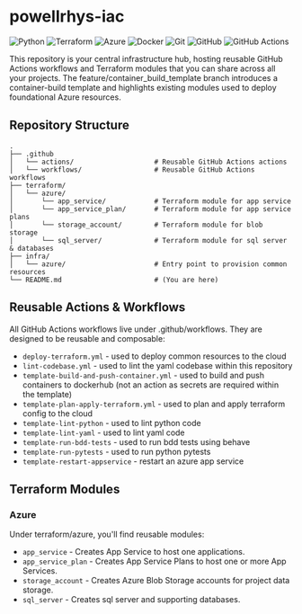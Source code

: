 # powellrhys-iac

![Python](https://img.shields.io/badge/python-3670A0?style=for-the-badge&logo=python&logoColor=ffdd54)
![Terraform](https://img.shields.io/badge/terraform-%235835CC.svg?style=for-the-badge&logo=terraform&logoColor=white)
![Azure](https://img.shields.io/badge/azure-%230072C6.svg?style=for-the-badge&logo=microsoftazure&logoColor=white)
![Docker](https://img.shields.io/badge/docker-%230db7ed.svg?style=for-the-badge&logo=docker&logoColor=white)
![Git](https://img.shields.io/badge/git-%23F05033.svg?style=for-the-badge&logo=git&logoColor=white)
![GitHub](https://img.shields.io/badge/github-%23121011.svg?style=for-the-badge&logo=github&logoColor=white)
![GitHub Actions](https://img.shields.io/badge/github%20actions-%232671E5.svg?style=for-the-badge&logo=githubactions&logoColor=white)

This repository is your central infrastructure hub, hosting reusable GitHub Actions workflows and Terraform modules that you can share across all your projects. The feature/container_build_template branch introduces a container-build template and highlights existing modules used to deploy foundational Azure resources.

## Repository Structure

```
.
├── .github
│   └── actions/                    # Reusable GitHub Actions actions
│   └── workflows/                  # Reusable GitHub Actions workflows
├── terraform/
│   └── azure/
│       └── app_service/            # Terraform module for app service
│       └── app_service_plan/       # Terraform module for app service plans
│       └── storage_account/        # Terraform module for blob storage
│       └── sql_server/             # Terraform module for sql server & databases
├── infra/
│   └── azure/                      # Entry point to provision common resources
└── README.md                       # (You are here)
```

## Reusable Actions & Workflows

All GitHub Actions workflows live under .github/workflows. They are designed to be reusable and composable:

- `deploy-terraform.yml` - used to deploy common resources to the cloud
- `lint-codebase.yml` - used to lint the yaml codebase within this repository 
- `template-build-and-push-container.yml` - used to build and push containers to dockerhub (not an action as secrets are required within the template)
- `template-plan-apply-terraform.yml` - used to plan and apply terraform config to the cloud
- `template-lint-python` - used to lint python code
- `template-lint-yaml` - used to lint yaml code
- `template-run-bdd-tests` - used to run bdd tests using behave
- `template-run-pytests` - used to run python pytests
- `template-restart-appservice` - restart an azure app service

## Terraform Modules

### Azure

Under terraform/azure, you'll find reusable modules:

- `app_service` - Creates App Service to host one applications.
- `app_service_plan` - Creates App Service Plans to host one or more App Services.
- `storage_account` - Creates Azure Blob Storage accounts for project data storage.
- `sql_server` - Creates sql server and supporting databases.

